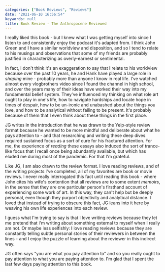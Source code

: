 ```yaml
---
categories: ["Book Reviews", "Reviews"]
date: "2021-06-10 16:56:54"
keywords: null
title: Book Review - The Anthropocene Reviewed
---
```



I really liked this book - but I knew what I was getting myself into since I listen to and consistently enjoy the podcast it's adapted from. I think John Green and I have a similar worldview and disposition, and so I tend to relate to his musings and observations that some of my friends are probably justified in characterizing as overly-earnest or sentimental.

In fact, I don't think it's an exaggeration to say that I relate to his worldview because over the past 10 years, he and Hank have played a large role in *shaping* mine - probably more than anyone I know in real life. I've watched almost every vlogbrothers video since I found the channel in high school, and over the years many of their ideas have worked their way into my fundamental belief system. They've influenced my thinking on what role art ought to play in one's life, how to navigate hardships and locate hope in times of despair, how to be un-ironic and unabashed about the things you love, and how to be analytical without failing to be present. It's probably because of them that I even think about these things in the first place.

JG writes in the introduction that he was drawn to the Yelp-style review format because he wanted to be more mindful and deliberate about what he pays attention to - and that researching and writing these deep dives required sustained focus as a sort of cure for his fractured attention. For me, the experience of *reading* these essays also induced the sort of trance-like focus that I recall once being abundantly available, but which has eluded me during most of the pandemic. For that I'm grateful.

Like JG, I am also drawn to the review format. I love reading reviews, and of the writing projects I've completed, all of my favorites are book or movie reviews. I never really interrogated this fact until reading this book - where John cites his wife's contention that all reviews are to some extent *memoirs*, in the sense that they are one particular person's firsthand account of experiencing some work of art. In this way, they can't help but be deeply personal, even though they purport objectivity and analytical distance. I loved that instead of trying to obscure this fact, JG leans into it here by weaving his own life experiences into each review.

I guess what I'm trying to say is that I love writing reviews because they let me pretend that I'm writing about something external to myself when I really am not. Or maybe less selfishly: I love reading reviews because they are constantly telling subtle personal stories of their reviewers in between the lines - and I enjoy the puzzle of learning about the reviewer in this indirect way.

JG often says "you are what you pay attention to" and so you really ought to pay attention to what you are paying attention to. I'm glad that I spent the last few days paying attention to this book.
